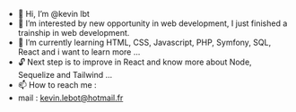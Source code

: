 - 👋 Hi, I’m @kevin lbt
- 👀 I’m interested by new opportunity in web development, I just finished a trainship in web development.
- 🌱 I’m currently learning HTML, CSS, Javascript, PHP, Symfony, SQL, React and i want to learn more ...
- :unlock: Next step is to improve in React and know more about Node, Sequelize and Tailwind ...
- 📫 How to reach me : 
- mail : kevin.lebot@hotmail.fr

<!---
kevinlbt/kevinlbt is a ✨ special ✨ repository because its `README.md` (this file) appears on your GitHub profile.
You can click the Preview link to take a look at your changes.
--->
